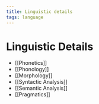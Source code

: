 ```yaml
---
title: Linguistic details
tags: language
---
```


# Linguistic Details
- [[Phonetics]]
- [[Phonology]]
- [[Morphology]]
- [[Syntactic Analysis]]
- [[Semantic Analysis]]
- [[Pragmatics]]












































































